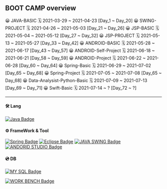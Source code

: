 ## BOOT CAMP overview

😀 JAVA-BASIC 🗓 2021-03-29 ~ 2021-04-23 [Day_1 ~ Day_20]
😀 SWING-PROJECT 🗓 2021-04-26 ~ 2021-05-03 [Day_21 ~ Day_26]
😀 JSP-BASIC 🗓 2021-05-04 ~ 2021-05-12 [Day_27 ~ Day_32]
😀 JSP-PROJECT 🗓 2021-05-13 ~ 2021-05-27 [Day_33 ~ Day_42]
😀 ANDROID-BASIC 🗓 2021-05-28 ~ 2021-06-17 [Day_43 ~ Day_57]
😀 ANDROID-Self-Project 🗓 2021-06-18 ~ 2021-06-21 [Day_58 ~ Day_59]
😀 ANDROID-Project 🗓 2021-06-22 ~ 2021-06-28 [Day_60 ~ Day_64]
😀 Spring-Basic 🗓 2021-06-29 ~ 2021-07-02 [Day_65 ~ Day_68]
😀 Spring-Project 🗓 2021-07-05 ~ 2021-07-08 [Day_65 ~ Day_68]
😀 Data-Analysist-Python-Basic 🗓 2021-07-09 ~ 2021-07-13 [Day_69 ~ Day_71]
😀 Swift-Basic 🗓 2021-07-14 ~ ? [Day_72 ~ ?]

---

#### 🛠 Lang

[![Java Badge](https://img.shields.io/badge/Java-007396?style=for-the-badge&logo=java&logoColor=black)](http://java.com/)

#### ⚙️ FrameWork & Tool

[![Spring Badge](https://img.shields.io/badge/Spring-6DB33F?style=for-the-badge&logo=spring&logoColor=black)](http://spring.io/)
[![Eclipse Badge](https://img.shields.io/badge/Eclipse-2C2255?style=for-the-badge&logo=eclipse&logoColor=white)](http://eclipse.org/)
[![JAVA SWING Badge](https://img.shields.io/badge/Swing-FFFFFF?style=for-the-badge&logo=swing&logoColor=white)](http://java.com/)
[![ANDORID STUDIO Badge](https://img.shields.io/badge/AndroidStudio-6DB33F?style=for-the-badge&logo=androidstudio&logoColor=white)](http://android.com/)

#### 💿 DB

[![MY SQL Badge](https://img.shields.io/badge/Mysql-FFFFFF?style=for-the-badge&logo=mysql&logoColor=white)](http://mysql.com/)

[![WORK BENCH Badge](https://img.shields.io/badge/Workbench-FFFFFF?style=for-the-badge&logo=workbench&logoColor=white)](http://mysql.com/)

